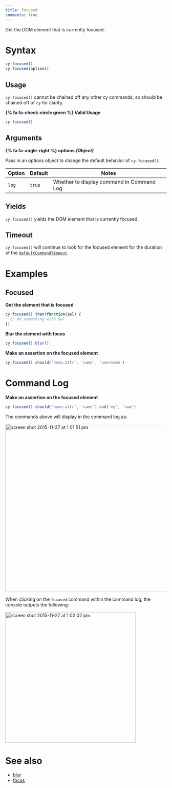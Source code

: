 ```yaml
---
title: focused
comments: true
---
```


Get the DOM element that is currently focused.

# Syntax

```javascript
cy.focused()
cy.focused(options)
```

## Usage

`cy.focused()` cannot be chained off any other cy commands, so should be chained off of `cy` for clarity.

**{% fa fa-check-circle green %} Valid Usage**

```javascript
cy.focused()   
```

## Arguments

**{% fa fa-angle-right %} options**  ***(Object)***

Pass in an options object to change the default behavior of `cy.focused()`.

Option | Default | Notes
--- | --- | ---
`log` | `true` | Whether to display command in Command Log

## Yields

`cy.focused()` yields the DOM element that is currently focused.

## Timeout

`cy.focused()` will continue to look for the focused element for the duration of the [`defaultCommandTimeout`](https://on.cypress.io/guides/configuration#timeouts).

# Examples

## Focused

**Get the element that is focused**

```javascript
cy.focused().then(function($el) {
  // do something with $el
})
```

**Blur the element with focus**

```javascript
cy.focused().blur()
```

**Make an assertion on the focused element**

```javascript
cy.focused().should('have.attr', 'name', 'username')
```

# Command Log

**Make an assertion on the focused element**

```javascript
cy.focused().should('have.attr', 'name').and('eq', 'num')
```

The commands above will display in the command log as:

<img width="523" alt="screen shot 2015-11-27 at 1 01 51 pm" src="https://cloud.githubusercontent.com/assets/1271364/11446780/f71fb350-9509-11e5-963a-a6940fbc63b6.png">

When clicking on the `focused` command within the command log, the console outputs the following:

<img width="407" alt="screen shot 2015-11-27 at 1 02 02 pm" src="https://cloud.githubusercontent.com/assets/1271364/11446771/d104a6d0-9509-11e5-9464-2e397cb1eb24.png">

# See also

- [blur](https://on.cypress.io/api/blur)
- [focus](https://on.cypress.io/api/focus)
